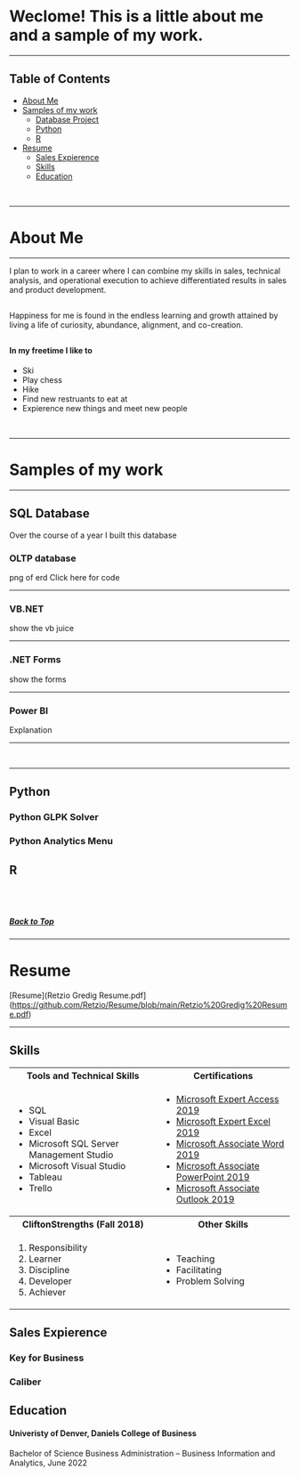 <a name="top"></a>

# Weclome! This is a little about me and a sample of my work.
<hr>

## Table of Contents<a id="Top"></a>


* [About Me](#1)<br>
* [Samples of my work](#2)<br>
  * [Database Project](#2.1)<br>
  * [Python](#2.2)<br>
  * [R](#2.3)<br>
* [Resume](#3)<br>
    * [Sales Expierence](#3.1)<br>
    * [Skills](#3.2)<br>
    * [Education](#3.3)<br>
  
<br>
<hr>

# About Me<a id=1></a>
<hr>

I plan to work in a career where I can combine my skills in sales, technical analysis, and operational execution to achieve differentiated results in sales and product development.
## 
Happiness for me is found in the endless learning and growth attained by living a life of curiosity, abundance, alignment, and co-creation.
## 
#### In my freetime I like to
* Ski 
* Play chess
* Hike
* Find new restruants to eat at
* Expierence new things and meet new people

<br>
<hr>

# Samples of my work<a id=2></a>
<hr>

## SQL Database<a id=2.1></a>
Over the course of a year I built this database
### OLTP database
png of erd 
Click here for code 

<hr>

### VB.NET
show the vb juice

<hr>

### .NET Forms
show the forms

<hr>

### Power BI 
Explanation

<hr>
<br>


<hr>



## Python<a id=2.2></a>
### Python GLPK Solver
### Python Analytics Menu
## R<a id=2.3></a>


<br>
<br>

##### [Back to Top](#Top)

<hr>



# Resume <a id=3></a>

[Resume](Retzio Gredig Resume.pdf](https://github.com/Retzio/Resume/blob/main/Retzio%20Gredig%20Resume.pdf)





<hr>


## Skills <a id=3.1></a>
<table>
  <tr>
    <th>Tools and Technical Skills</th>
    <th>Certifications</th>
  </tr>
  <tr>
    <td>
     <ul>
        <li>SQL</li>
        <li>Visual Basic</li>
        <li>Excel</li>
        <li>Microsoft SQL Server Management Studio</li>
        <li>Microsoft Visual Studio</li>
        <li>Tableau</li>
        <li>Trello</li>
      </ul>
    </td>
    <td>
     <ul>
        <li><a href = "https://www.credly.com/badges/e654fce3-19be-40b3-9347-228eea2ce3a1/public_url">Microsoft Expert Access 2019</a></li>
        <li><a href = "https://www.credly.com/badges/23f6c6da-fbcd-4a01-bedc-2f9ca4e5a540/public_url">Microsoft Expert Excel 2019</a></li>
        <li><a href = "https://www.credly.com/badges/cc990015-1ddf-42e1-8924-71b24d236c37/public_url">Microsoft Associate Word 2019</a></li>
        <li><a href = "https://www.credly.com/badges/e1f089c5-e148-4a30-9dc3-b6551e873dd8/public_url">Microsoft Associate PowerPoint 2019</a></li>
       <li><a href = "https://www.credly.com/badges/7204aaa1-f592-4582-bc1c-7444f5d49cba/public_url">Microsoft Associate Outlook 2019</a></li>
      </ul>
    </td>
  </tr>
  <tr>
    <th>CliftonStrengths (Fall 2018)</th>
    <th>Other Skills</th>
 </tr>
 <tr>
   <td>
     <ol>
        <li>Responsibility</li>
        <li>Learner</li>
        <li>Discipline</li>
        <li>Developer</li>
        <li>Achiever</li>
     </ol>
   </td>
   <td>
     <ul>
        <li>Teaching</li>
        <li>Facilitating</li>
       <li>Problem Solving</li>
     </ul>
   </td>
 </tr>
</table>

## Sales Expierence<a id=3.2></a>

### Key for Business
  
### Caliber

## Education<a id=3.3></a>
####  Univeristy of Denver, Daniels College of Business
Bachelor of Science Business Administration – Business Information and Analytics, June 2022









